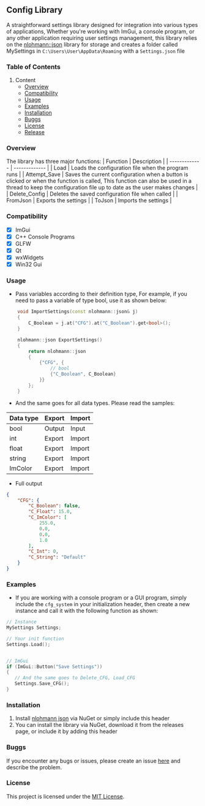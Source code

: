 ## Config Library
A straightforward settings library designed for integration into various types of applications, Whether you're working with ImGui, a console program, or any other application requiring user settings management, this library relies on the [nlohmann::json](https://github.com/nlohmann/json) library for storage and creates a folder called MySettings in `C:\Users\User\AppData\Roaming` with a `Settings.json` file

### Table of Contents
1. Content
     - [Overview](https://github.com/xidenlz/cfg_system/tree/main?tab=readme-ov-file#overview)
     - [Compatibility](https://github.com/xidenlz/cfg_system/tree/main?tab=readme-ov-file#compatibility)
     - [Usage](https://github.com/xidenlz/cfg_system/tree/main?tab=readme-ov-file#usage)
     - [Examples](https://github.com/xidenlz/cfg_system/tree/main?tab=readme-ov-file#examples)
     - [Installation](https://github.com/xidenlz/cfg_system/tree/main?tab=readme-ov-file#installation)
     - [Buggs](https://github.com/xidenlz/cfg_system/tree/main?tab=readme-ov-file#buggs)
     - [License](https://github.com/xidenlz/cfg_system/tree/main?tab=readme-ov-file#license)
     - [Release]()



### Overview
The library has three major functions:
| Function  | Description |
| ------------- | ------------- |
| Load | Loads the configuration file when the program runs  |
| Attempt_Save  |  Saves the current configuration when a button is clicked or when the function is called, This function can also be used in a thread to keep the configuration file up to date as the user makes changes  |
| Delete_Config  | Deletes the saved configuration file when called  |
| FromJson  | Exports the settings  |
| ToJson  | Imports the settings   |


### Compatibility 
- [x] ImGui
- [x] C++ Console Programs
- [x] GLFW
- [x] Qt 
- [x] wxWidgets
- [x] Win32 Gui

### Usage 
- Pass variables according to their definition type, For example, if you need to pass a variable of type bool, use it as shown below:
```cpp
    void ImportSettings(const nlohmann::json& j)
    {
        C_Boolean = j.at("CFG").at("C_Boolean").get<bool>(); 
    }

    nlohmann::json ExportSettings()
    {
        return nlohmann::json
        {
            {"CFG", {
                // bool 
                {"C_Boolean", C_Boolean}
            }}
        };
    }
```


- And the same goes for all data types. Please read the samples:



| **Data type** | **Export** | **Import** |
| :---         | :---       | :---  |
| bool   | Output    | Input    |
| int   | Export    | Import    |
| float   | Export    | Import    |
| string   | Export    | Import    |
| ImColor   | Export    | Import    |

- Full output
```json
{
    "CFG": {
        "C_Boolean": false,
        "C_Float": 15.0,
        "C_ImColor": [
            255.0,
            0.0,
            0.0,
            1.0
        ],
        "C_Int": 0,
        "C_String": "Default"
    }
}
```
### Examples 
- If you are working with a console program or a GUI program, simply include the `cfg_system` in your initialization header, then create a new instance and call it with the following function as shown:
```cpp
// Instance
MySettings Settings;

// Your init function
Settings.Load();


// ImGui
if (ImGui::Button("Save Settings"))
{
   // And the same goes to Delete_CFG, Load_CFG
   Settings.Save_CFG();
}
```

### Installation
1. Install [nlohmann json](https://github.com/nlohmann/json) via NuGet or simply include this header
2. You can install the library via NuGet, download it from the releases page, or include it by adding this header


### Buggs
If you encounter any bugs or issues, please create an issue [here](https://github.com/xidenlz/cfg_system/issues/new) and describe the problem.


### License 
This project is licensed under the [MIT License](https://github.com/xidenlz/cfg_system/blob/main/LICENSE).

